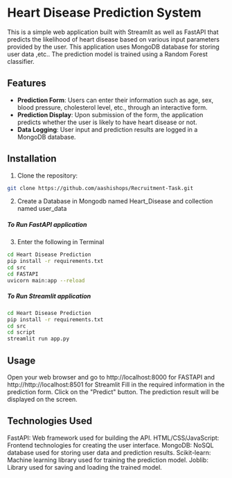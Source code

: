 # Heart Disease Prediction System

This is a simple web application built with Streamlit as well as FastAPI that predicts the likelihood of heart disease based on various input parameters provided by the user. This application uses MongoDB database for storing user data ,etc.. The prediction model is trained using a Random Forest classifier.

## Features

- **Prediction Form**: Users can enter their information such as age, sex, blood pressure, cholesterol level, etc., through an interactive form.
- **Prediction Display**: Upon submission of the form, the application predicts whether the user is likely to have heart disease or not.
- **Data Logging**: User input and prediction results are logged in a MongoDB database.


## Installation

1. Clone the repository:

```bash
git clone https://github.com/aashishops/Recruitment-Task.git
```

2. Create a Database in Mongodb named Heart_Disease and collection named user_data
##### To Run FastAPI application
3. Enter the following in Terminal
```bash
cd Heart Disease Prediction
pip install -r requirements.txt
cd src
cd FASTAPI
uvicorn main:app --reload
```
##### To Run Streamlit application
```bash
cd Heart Disease Prediction
pip install -r requirements.txt
cd src
cd script
streamlit run app.py
```

## Usage
Open your web browser and go to http://localhost:8000 for FASTAPI and http://http://localhost:8501 for Streamlit
Fill in the required information in the prediction form.
Click on the "Predict" button.
The prediction result will be displayed on the screen.

## Technologies Used
FastAPI: Web framework used for building the API.
HTML/CSS/JavaScript: Frontend technologies for creating the user interface.
MongoDB: NoSQL database used for storing user data and prediction results.
Scikit-learn: Machine learning library used for training the prediction model.
Joblib: Library used for saving and loading the trained model.
